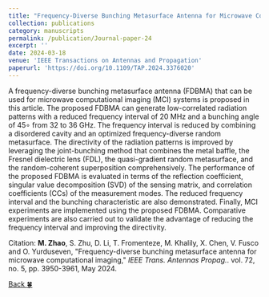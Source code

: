 ```yaml
---
title: "Frequency-Diverse Bunching Metasurface Antenna for Microwave Computational Imaging"
collection: publications
category: manuscripts
permalink: /publication/Journal-paper-24
excerpt: ''
date: 2024-03-18
venue: 'IEEE Transactions on Antennas and Propagation'
paperurl: 'https://doi.org/10.1109/TAP.2024.3376020'
---
```


A frequency-diverse bunching metasurface antenna (FDBMA) that can be used for microwave computational imaging (MCI) systems is proposed in this article. The proposed FDBMA can generate low-correlated radiation patterns with a reduced frequency interval of 20 MHz and a bunching angle of 45∘ from 32 to 36 GHz. The frequency interval is reduced by combining a disordered cavity and an optimized frequency-diverse random metasurface. The directivity of the radiation patterns is improved by leveraging the joint-bunching method that combines the metal baffle, the Fresnel dielectric lens (FDL), the quasi-gradient random metasurface, and the random-coherent superposition comprehensively. The performance of the proposed FDBMA is evaluated in terms of the reflection coefficient, singular value decomposition (SVD) of the sensing matrix, and correlation coefficients (CCs) of the measurement modes. The reduced frequency interval and the bunching characteristic are also demonstrated. Finally, MCI experiments are implemented using the proposed FDBMA. Comparative experiments are also carried out to validate the advantage of reducing the frequency interval and improving the directivity.

Citation: **M. Zhao**, S. Zhu, D. Li, T. Fromenteze, M. Khalily, X. Chen, V. Fusco and O. Yurduseven, &quot;Frequency-diverse bunching metasurface antenna for microwave computational imaging,&quot; <i>IEEE Trans. Antennas Propag.</i>. vol. 72, no. 5, pp. 3950-3961, May 2024.

[Back :four_leaf_clover:](../publications/)
